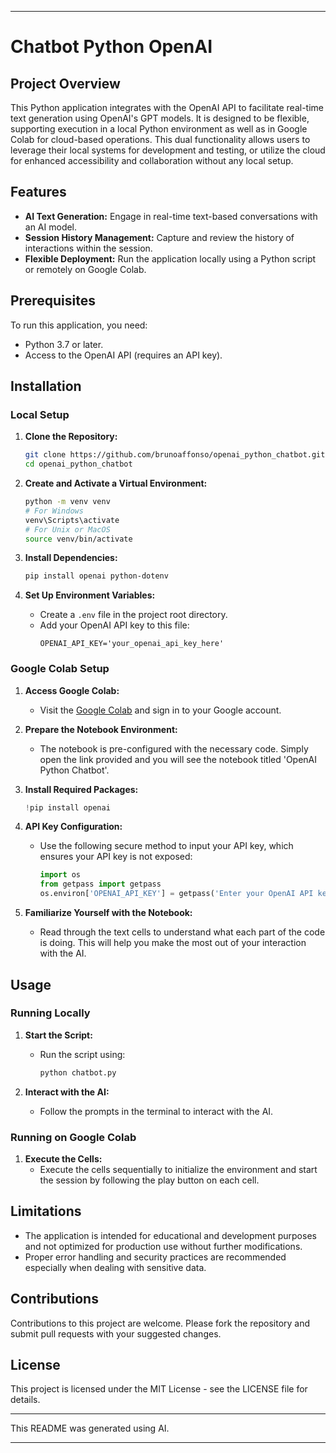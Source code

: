 
---

# Chatbot Python OpenAI

## Project Overview

This Python application integrates with the OpenAI API to facilitate real-time text generation using OpenAI's GPT models. It is designed to be flexible, supporting execution in a local Python environment as well as in Google Colab for cloud-based operations. This dual functionality allows users to leverage their local systems for development and testing, or utilize the cloud for enhanced accessibility and collaboration without any local setup.

## Features

- **AI Text Generation:** Engage in real-time text-based conversations with an AI model.
- **Session History Management:** Capture and review the history of interactions within the session.
- **Flexible Deployment:** Run the application locally using a Python script or remotely on Google Colab.

## Prerequisites

To run this application, you need:
- Python 3.7 or later.
- Access to the OpenAI API (requires an API key).

## Installation

### Local Setup

1. **Clone the Repository:**
   ```bash
   git clone https://github.com/brunoaffonso/openai_python_chatbot.git
   cd openai_python_chatbot
   ```

2. **Create and Activate a Virtual Environment:**
   ```bash
   python -m venv venv
   # For Windows
   venv\Scripts\activate
   # For Unix or MacOS
   source venv/bin/activate
   ```

3. **Install Dependencies:**
   ```bash
   pip install openai python-dotenv
   ```

4. **Set Up Environment Variables:**
   - Create a `.env` file in the project root directory.
   - Add your OpenAI API key to this file:
     ```
     OPENAI_API_KEY='your_openai_api_key_here'
     ```

### Google Colab Setup

1. **Access Google Colab:**
   - Visit the [Google Colab](https://colab.research.google.com/drive/1VlfRrNUM_1MQkMRLQfq8C5Jyc2jQclOf?authuser=0#scrollTo=5t_9vNwLdKAw) and sign in to your Google account.

2. **Prepare the Notebook Environment:**
   - The notebook is pre-configured with the necessary code. Simply open the link provided and you will see the notebook titled 'OpenAI Python Chatbot'.

3. **Install Required Packages:**
   ```python
   !pip install openai
   ```

4. **API Key Configuration:**
   - Use the following secure method to input your API key, which ensures your API key is not exposed:
     ```python
     import os
     from getpass import getpass
     os.environ['OPENAI_API_KEY'] = getpass('Enter your OpenAI API key:')
     ```

5. **Familiarize Yourself with the Notebook:**
   - Read through the text cells to understand what each part of the code is doing. This will help you make the most out of your interaction with the AI.

## Usage

### Running Locally

1. **Start the Script:**
   - Run the script using:
     ```bash
     python chatbot.py
     ```

2. **Interact with the AI:**
   - Follow the prompts in the terminal to interact with the AI.

### Running on Google Colab

1. **Execute the Cells:**
   - Execute the cells sequentially to initialize the environment and start the session by following the play button on each cell.

## Limitations

- The application is intended for educational and development purposes and not optimized for production use without further modifications.
- Proper error handling and security practices are recommended especially when dealing with sensitive data.

## Contributions

Contributions to this project are welcome. Please fork the repository and submit pull requests with your suggested changes.

## License

This project is licensed under the MIT License - see the LICENSE file for details.

---

This README was generated using AI.

---
